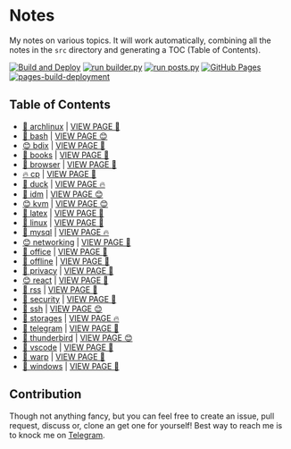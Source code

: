 # Notes

My notes on various topics. It will work automatically, combining all the notes in the `src` directory and generating a TOC (Table of Contents).

[![Build and Deploy](https://github.com/SharafatKarim/notes/actions/workflows/action.yml/badge.svg)](https://github.com/SharafatKarim/notes/actions/workflows/action.yml)
[![run builder.py](https://github.com/SharafatKarim/notes/actions/workflows/action.yml/badge.svg)](https://github.com/SharafatKarim/notes/actions/workflows/action.yml)
[![run posts.py](https://github.com/SharafatKarim/notes/actions/workflows/posts.yml/badge.svg)](https://github.com/SharafatKarim/notes/actions/workflows/posts.yml)
[![GitHub Pages](https://github.com/SharafatKarim/notes/actions/workflows/gh-pages.yml/badge.svg)](https://github.com/SharafatKarim/notes/actions/workflows/gh-pages.yml)
[![pages-build-deployment](https://github.com/SharafatKarim/notes/actions/workflows/pages/pages-build-deployment/badge.svg)](https://github.com/SharafatKarim/notes/actions/workflows/pages/pages-build-deployment)


## Table of Contents

- [🎉 archlinux](src/archlinux.md) | <a href='https://sharafat.is-a.dev/notes/archlinux' target='_blank'>VIEW PAGE 👾</a>
- [🎉 bash](src/bash.md) | <a href='https://sharafat.is-a.dev/notes/bash' target='_blank'>VIEW PAGE 😊</a>
- [😊 bdix](src/bdix.md) | <a href='https://sharafat.is-a.dev/notes/bdix' target='_blank'>VIEW PAGE 👾</a>
- [🤖 books](src/books.md) | <a href='https://sharafat.is-a.dev/notes/books' target='_blank'>VIEW PAGE 🌈</a>
- [🤖 browser](src/browser.md) | <a href='https://sharafat.is-a.dev/notes/browser' target='_blank'>VIEW PAGE 🤖</a>
- [🔥 cp](src/cp.md) | <a href='https://sharafat.is-a.dev/notes/cp' target='_blank'>VIEW PAGE 🌟</a>
- [🎸 duck](src/duck.md) | <a href='https://sharafat.is-a.dev/notes/duck' target='_blank'>VIEW PAGE 🔥</a>
- [🚀 idm](src/idm.md) | <a href='https://sharafat.is-a.dev/notes/idm' target='_blank'>VIEW PAGE 😊</a>
- [😊 kvm](src/kvm.md) | <a href='https://sharafat.is-a.dev/notes/kvm' target='_blank'>VIEW PAGE 😊</a>
- [🎉 latex](src/latex.md) | <a href='https://sharafat.is-a.dev/notes/latex' target='_blank'>VIEW PAGE 🤖</a>
- [🌟 linux](src/linux.md) | <a href='https://sharafat.is-a.dev/notes/linux' target='_blank'>VIEW PAGE 🎸</a>
- [🌟 mysql](src/mysql.md) | <a href='https://sharafat.is-a.dev/notes/mysql' target='_blank'>VIEW PAGE 🔥</a>
- [😊 networking](src/networking.md) | <a href='https://sharafat.is-a.dev/notes/networking' target='_blank'>VIEW PAGE 🌈</a>
- [🎉 office](src/office.md) | <a href='https://sharafat.is-a.dev/notes/office' target='_blank'>VIEW PAGE 🌟</a>
- [🍕 offline](src/offline.md) | <a href='https://sharafat.is-a.dev/notes/offline' target='_blank'>VIEW PAGE 🌟</a>
- [👾 privacy](src/privacy.md) | <a href='https://sharafat.is-a.dev/notes/privacy' target='_blank'>VIEW PAGE 👾</a>
- [😊 react](src/react.md) | <a href='https://sharafat.is-a.dev/notes/react' target='_blank'>VIEW PAGE 🌟</a>
- [🤖 rss](src/rss.md) | <a href='https://sharafat.is-a.dev/notes/rss' target='_blank'>VIEW PAGE 🎸</a>
- [🎉 security](src/security.md) | <a href='https://sharafat.is-a.dev/notes/security' target='_blank'>VIEW PAGE 👾</a>
- [🍕 ssh](src/ssh.md) | <a href='https://sharafat.is-a.dev/notes/ssh' target='_blank'>VIEW PAGE 😊</a>
- [🌟 storages](src/storages.md) | <a href='https://sharafat.is-a.dev/notes/storages' target='_blank'>VIEW PAGE 🔥</a>
- [🌟 telegram](src/telegram.md) | <a href='https://sharafat.is-a.dev/notes/telegram' target='_blank'>VIEW PAGE 🎉</a>
- [🤖 thunderbird](src/thunderbird.md) | <a href='https://sharafat.is-a.dev/notes/thunderbird' target='_blank'>VIEW PAGE 😊</a>
- [👾 vscode](src/vscode.md) | <a href='https://sharafat.is-a.dev/notes/vscode' target='_blank'>VIEW PAGE 🎸</a>
- [🌟 warp](src/warp.md) | <a href='https://sharafat.is-a.dev/notes/warp' target='_blank'>VIEW PAGE 🎉</a>
- [🎸 windows](src/windows.md) | <a href='https://sharafat.is-a.dev/notes/windows' target='_blank'>VIEW PAGE 🎸</a>

## Contribution

Though not anything fancy, but you can feel free to create an issue, pull request, discuss or, clone an get one for yourself!
Best way to reach me is to knock me on [Telegram](https://t.me/SharafatKarim).

